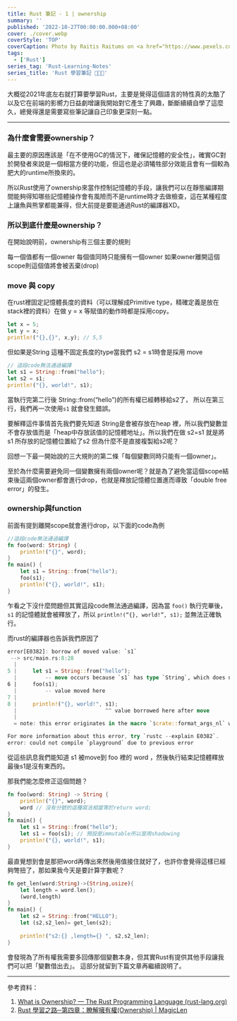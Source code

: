 ```yaml
---
title: Rust 筆記 - 1 | ownership
summary: ''
published: '2022-10-27T00:00:00.000+08:00'
cover: ./cover.webp
coverStyle: 'TOP'
coverCaption: Photo by Raitis Raitums on <a href="https://www.pexels.com/zh-tw/photo/10009499/">Pexels</a>
tags:
  - ['Rust']
series_tag: 'Rust-Learning-Notes'
series_title: 'Rust 學習筆記 🦀🦀🦀'
---
```


大概從2021年底左右就打算要學習Rust，主要是覺得這個語言的特性真的太酷了以及它在前端的影嚮力日益劇增讓我開始對它產生了興趣，斷斷續續自學了這麼久，總覺得還是需要寫些筆記讓自己印象更深刻一點。

---

### 為什麼會需要ownership？

最主要的原因應該是「在不使用GC的情況下，確保記憶體的安全性」，確實GC對於開發者來說是一個相當方便的功能，但這也是必須犧牲部分效能且會有一個較為肥大的runtime所換來的。

所以Rust使用了ownership來當作控制記憶體的手段，讓我們可以在靜態編譯期間能夠得知哪些記憶體操作會有風險而不是runtime時才去做檢查，這在某種程度上讓魚與熊掌都能兼得，但大前提是要能通過Rust的編譯器XD。

### 所以到底什麼是ownership？

在開始說明前，ownership有三個主要的規則

每一個值都有一個owner
每個值同時只能擁有一個owner
如果owner離開這個scope則這個值將會被丟棄(drop)

### move 與 copy

在rust裡固定記憶體長度的資料（可以理解成Primitive type，精確定義是放在stack裡的資料）在做 y = x 等賦值的動作時都是採用copy。
```rust
let x = 5;
let y = x;
println!("{},{}", x,y); // 5,5
```

但如果是String 這種不固定長度的type當我們 s2 = s1時會是採用 move

```rust
// 這段code無法通過編譯
let s1 = String::from("hello"); 
let s2 = s1; 
println!("{}, world!", s1);
```

當執行完第二行後 String::from(“hello”)的所有權已經轉移給s2了，
所以在第三行，我們再一次使用`s1` 就會發生錯誤。

要解釋這件事情首先我們要先知道 String是會被存放在heap 裡，所以我們變數並不會存放值而是「heap中存放該值的記憶體地址」。所以我們在做 s2=s1 就是將s1 所存放的記憶體位置給了s2
但為什麼不是直接複製給s2呢？

回想一下最一開始說的三大規則的第二條「每個變數同時只能有一個owner」。

至於為什麼需要避免同一個變數擁有兩個owner呢？就是為了避免當這個scope結束後這兩個owner都會進行drop，也就是釋放記憶體位置進而導致「double free error」的發生。

### ownership與function

前面有提到離開scope就會進行drop，以下面的code為例

```rust
//這段code無法通過編譯
fn foo(word: String) {
    println!("{}", word);
}
fn main() {
    let s1 = String::from("hello");
    foo(s1);
    println!("{}, world!", s1);
}
```

乍看之下沒什麼問題但其實這段code無法通過編譯，因為當 `foo()` 執行完畢後， `s1` 的記憶體就會被釋放了，所以 `println!(“{}, world!”, s1);` 並無法正確執行。

而rust的編譯器也告訴我們原因了

```rust
error[E0382]: borrow of moved value: `s1`
 --> src/main.rs:8:28
  |
5 |     let s1 = String::from("hello");
  |         -- move occurs because `s1` has type `String`, which does not implement the `Copy` trait
6 |     foo(s1);
  |         -- value moved here
7 |
8 |     println!("{}, world!", s1);
  |                            ^^ value borrowed here after move
  |
  = note: this error originates in the macro `$crate::format_args_nl` which comes from the expansion of the macro `println` (in Nightly builds, run with -Z macro-backtrace for more info)

For more information about this error, try `rustc --explain E0382`.
error: could not compile `playground` due to previous error

```
從這些訊息我們能知道 s1 被move到 foo 裡的 word ，然後執行結束記憶體釋放最後s1是沒有東西的。

那我們能怎麼修正這個問題？

```rust
fn foo(word: String) -> String {
    println!("{}", word);
    word // 沒有分號的這種寫法相當等於return word;
}
fn main() {
    let s1 = String::from("hello");
    let s1 = foo(s1); // 預設是immutable所以是用shadowing
    println!("{}, world!", s1);
}
```

最直覺想到會是那把word再傳出來然後用值接住就好了，也許你會覺得這樣已經夠彆扭了，那如果我今天是要計算字數呢？

```rust
fn get_len(word:String)->(String,usize){
    let length = word.len();
    (word,length)
}
fn main() {
    let s2 = String::from("HELLO");
    let (s2,s2_len)= get_len(s2);
    
    println!("s2:{} ,length={} ", s2,s2_len);
}
```

會發現為了所有權我需要多回傳那個變數本身，但其實Rust有提供其他手段讓我們可以把「變數借出去」。
這部分就留到下篇文章再繼續說明了。

---
參考資料：

  1. [What is Ownership? — The Rust Programming Language (rust-lang.org)](https://doc.rust-lang.org/book/ch04-01-what-is-ownership.html)
  2. [Rust 學習之路─第四章：瞭解擁有權(Ownership) | MagicLen](https://magiclen.org/rust-ownership/)